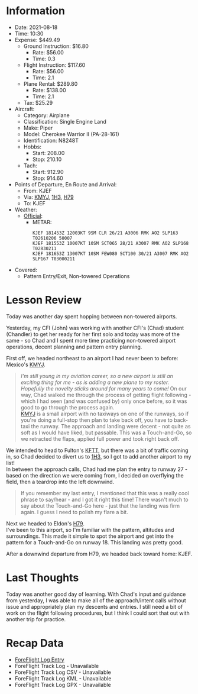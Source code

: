 # Information
- Date: 2021-08-18
- Time: 10:30
- Expense: $449.49
	- Ground Instruction: $16.80
		- Rate: $56.00
		- Time: 0.3
	- Flight Instruction: $117.60
		- Rate: $56.00
		- Time: 2.1
	- Plane Rental: $289.80
		- Rate: $138.00
		- Time: 2.1
	- Tax: $25.29
- Aircraft:
	- Category: Airplane
	- Classification: Single Engine Land
	- Make: Piper
	- Model: Cherokee Warrior II (PA-28-161)
	- Identification: N8248T
	- Hobbs: 
		- Start: 208.00
		- Stop: 210.10
	- Tach: 
		- Start: 912.90
		- Stop: 914.60
- Points of Departure, En Route and Arrival:
	- From: KJEF
	- Via: [KMYJ][L0], [1H3][L1], [H79][L2]
	- To: KJEF
- Weather:
	- [Official](http://aviationwxchartsarchive.com/product/metar):
		- METAR: 
			```
			KJEF 181453Z 12003KT 9SM CLR 26/21 A3006 RMK AO2 SLP163 T02610206 50007
			KJEF 181553Z 10007KT 10SM SCT065 28/21 A3007 RMK AO2 SLP168 T02830211
			KJEF 181653Z 13007KT 10SM FEW080 SCT100 30/21 A3007 RMK AO2 SLP167 T03000211
			```
- Covered:
	- Pattern Entry/Exit, Non-towered Operations
# Lesson Review
Today was another day spent hopping between non-towered airports.

Yesterday, my CFI (John) was working with another CFI's (Chad) student (Chandler) to get her ready for her first solo and today was more of the same - so Chad and I spent more time practicing non-towered airport operations, decent planning and pattern entry planning.

First off, we headed northeast to an airport I had never been to before: Mexico's [KMYJ][L0].
> *I'm still young in my aviation career, so a new airport is still an exciting thing for me - as is adding a new plane to my roster. Hopefully the novelty sticks around for many years to come!*
On our way, Chad walked me through the process of getting flight following - which I had seen (and was confused by) only once before, so it was good to go through the process again.<br />
[KMYJ][L0] is a small airport with no taxiways on one of the runways, so if you're doing a full-stop then plan to take back off, you have to back-taxi the runway. The approach and landing were decent - not quite as soft as I would have liked, but passable. This was a Touch-and-Go, so we retracted the flaps, applied full power and took right back off.

We intended to head to Fulton's [KFTT][L3], but there was a bit of traffic coming in, so Chad decided to divert us to [1H3][L1], so I got to add another airport to my list!<br />
In between the approach calls, Chad had me plan the entry to runway 27 - based on the direction we were coming from, I decided on overflying the field, then a teardrop into the left downwind.
> If you remember my last entry, I mentioned that this was a really cool phrase to say/hear - and I got it right this time!
There wasn't much to say about the Touch-and-Go here - just that the landing was firm again. I guess I need to polish my flare a bit.

Next we headed to Eldon's [H79][L2].<br />
I've been to this airport, so I'm familiar with the pattern, altitudes and surroundings. This made it simple to spot the airport and get into the pattern for a Touch-and-Go on runway 18. This landing was pretty good.

After a downwind departure from H79, we headed back toward home: KJEF.
# Last Thoughts
Today was another good day of learning. With Chad's input and guidance from yesterday, I was able to make all of the approach/intent calls without issue and appropriately plan my descents and entries. I still need a bit of work on the flight following procedures, but I think I could sort that out with another trip for practice.
# Recap Data
- [ForeFlight Log Entry](https://plan.foreflight.com/summary/c3c7803bc66a45da8ac01a1ece28686c)
- ForeFlight Track Log - Unavailable
- ForeFlight Track Log CSV - Unavailable
- ForeFlight Track Log KML - Unavailable
- ForeFlight Track Log GPX - Unavailable

[L0]: https://www.airnav.com/airport/KMYJ
[L1]: https://www.airnav.com/airport/1H3
[L2]: https://www.airnav.com/airport/H79
[L3]: https://www.airnav.com/airport/KFTT